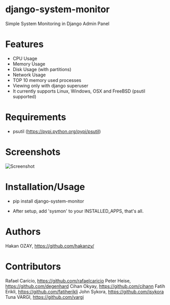 django-system-monitor
=========================

Simple System Monitoring in Django Admin Panel

Features
=========================

- CPU Usage
- Memory Usage
- Disk Usage (with partitions)
- Network Usage
- TOP 10 memory used processes
- Viewing only with django superuser
- It currently supports Linux, Windows, OSX and FreeBSD (psutil supported)

Requirements
=========================
- psutil (https://pypi.python.org/pypi/psutil)

Screenshots
=========================
![Screenshot](https://raw.github.com/hakanzy/django-sysmon/master/docs/screen.png)


Installation/Usage
=========================

 - pip install django-system-monitor

 - After setup, add 'sysmon' to your INSTALLED_APPS, that's all.


Authors
=========================

Hakan OZAY, https://github.com/hakanzy/


Contributors
=========================

Rafael Carício, https://github.com/rafaelcaricio
Peter Heise, https://github.com/degenhard
Cihan Okyay, https://github.com/cihann
Fatih Erikli, https://github.com/fatiherikli
John Sykora, https://github.com/jsykora
Tuna VARGI, https://github.com/vargi
